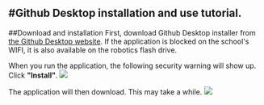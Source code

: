 #Github Desktop installation and use tutorial.
------
##Download and installation
First, download Github Desktop installer from <a href="https://desktop.github.com/">the Github Desktop website</a>. If
the application is blocked on the school's WIFI, it is also available on the robotics flash drive.

When you run the application, the following security warning will show up. Click <b>"Install"</b>.
<img src="/GithubDesktopInstallInstructions/ApplicationSecurityWarning(0).png">

The application will then download. This may take a while.
<img src="/GithubDesktopInstallInstructions/WaitForApplicationToDownload(1).png">
